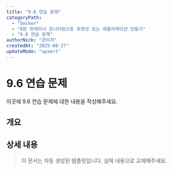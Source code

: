 ```yaml
---
title: "9.6 연습 문제"
categoryPath:
  - "Docker"
  - "9장 컨테이너 모니터링으로 투명성 있는 애플리케이션 만들기"
  - "9.6 연습 문제"
authorNick: "관리자"
createdAt: "2025-08-27"
updateMode: "upsert"
---
```


# 9.6 연습 문제

이곳에 9.6 연습 문제에 대한 내용을 작성해주세요.

## 개요

<!-- 내용을 작성해주세요 -->

## 상세 내용

<!-- 내용을 작성해주세요 -->

> 이 문서는 자동 생성된 템플릿입니다. 실제 내용으로 교체해주세요.

